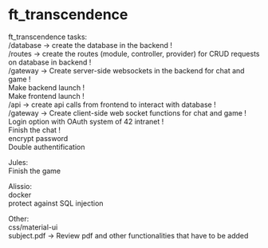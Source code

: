 # ft_transcendence

ft_transcendence tasks:<br>
/database -> create the database in the backend !<br>
/routes -> create the routes (module, controller, provider) for CRUD requests on database in backend !<br>
/gateway -> Create server-side websockets in the backend for chat and game !<br>
Make backend launch !<br>
Make frontend launch !<br>
/api -> create api calls from frontend to interact with database !<br>
/gateway -> Create client-side web socket functions for chat and game !<br>
Login option with OAuth system of 42 intranet !<br>
Finish the chat !<br>
encrypt password<br>
Double authentification<br>

Jules:<br>
Finish the game

Alissio:<br>
docker<br>
protect against SQL injection

Other:<br>
css/material-ui<br>
subject.pdf -> Review pdf and other functionalities that have to be added<br>
